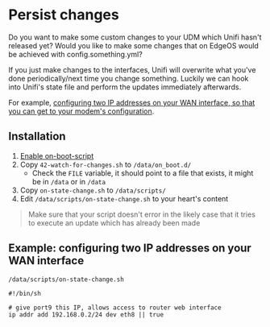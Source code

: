 # Persist changes

Do you want to make some custom changes to your UDM which Unifi hasn't released yet?
Would you like to make some changes that on EdgeOS would be achieved with config.something.yml?

If you just make changes to the interfaces, Unifi will overwrite what you've done periodically/next time you change something.
Luckily we can hook into Unifi's state file and perform the updates immediately afterwards.

For example, [configuring two IP addresses on your WAN interface, so that you can get to your modem's configuration](https://community.ui.com/questions/Access-modem-connected-to-USG/db5986b8-26cb-4d66-a332-2ace81ac8c4f#answer/7da28d8d-25c8-4ca3-b455-c6eba836f034).

## Installation

1. [Enable on-boot-script](https://github.com/unifi-utilities/unifios-utilities/blob/main/on-boot-script/README.md)
1. Copy `42-watch-for-changes.sh` to `/data/on_boot.d/`
   - Check the `FILE` variable, it should point to a file that exists, it might be in `/data` or in `/data`
1. Copy `on-state-change.sh` to `/data/scripts/`
1. Edit `/data/scripts/on-state-change.sh` to your heart's content

> Make sure that your script doesn't error in the likely case that it tries to execute an update which has already been made

## Example: configuring two IP addresses on your WAN interface

`/data/scripts/on-state-change.sh`

```
#!/bin/sh

# give port9 this IP, allows access to router web interface
ip addr add 192.168.0.2/24 dev eth8 || true
```
